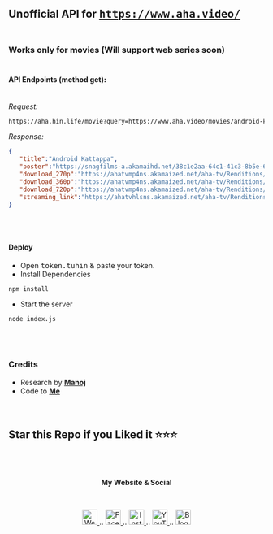 ## Unofficial API for <tt>https://www.aha.video/</tt><br><br>

### Works only for movies (Will support web series soon)<br><br>

#### **API Endpoints (method get):**<br><br>
*Request:*

```bash
https://aha.hin.life/movie?query=https://www.aha.video/movies/android-kattappa
```

*Response:*

```json
{
   "title":"Android Kattappa",
   "poster":"https://snagfilms-a.akamaihd.net/38c1e2aa-64c1-41c3-8b5e-674247d490c8/images/2020/10/9/1602227407120_androidkattappahdmovieonline1070x1585_3x4Images.jpg",
   "download_270p":"https://ahatvmp4ns.akamaized.net/aha-tv/Renditions/20201007/ANDROID_KATTAPPA/ANDROID_KATTAPPA_270.mp4?__token__=exp=1602434429~acl=/*~hmac=618751710dfe3d58a9ef241e4608f5ddfad9de62895f026fe3254e341debd8bc",
   "download_360p":"https://ahatvmp4ns.akamaized.net/aha-tv/Renditions/20201007/ANDROID_KATTAPPA/ANDROID_KATTAPPA_360.mp4?__token__=exp=1602434429~acl=/*~hmac=618751710dfe3d58a9ef241e4608f5ddfad9de62895f026fe3254e341debd8bc",
   "download_720p":"https://ahatvmp4ns.akamaized.net/aha-tv/Renditions/20201007/ANDROID_KATTAPPA/ANDROID_KATTAPPA_720.mp4?__token__=exp=1602434429~acl=/*~hmac=618751710dfe3d58a9ef241e4608f5ddfad9de62895f026fe3254e341debd8bc",
   "streaming_link":"https://ahatvhlsns.akamaized.net/aha-tv/Renditions/20201007/ANDROID_KATTAPPA/hls/ANDROID_KATTAPPA.m3u8?hdnts=exp=1602434429~acl=/*~hmac=618751710dfe3d58a9ef241e4608f5ddfad9de62895f026fe3254e341debd8bc"
}
```

<br><br>

#### **Deploy**

- Open <tt>token.tuhin</tt> & paste your token.
- Install Dependencies 

```bash
npm install
```

- Start the server

```bash
node index.js
```
<br><br>

### Credits 

- Research by **[Manoj](https://t.me/manu855 "Manoj")**
- Code to **[Me](https://thetuhin.com "Me")**
<br><br><br>

## Star this Repo if you Liked it ⭐⭐⭐

<br><br>
<p align="center"> <b>My Website & Social</b></p>
<br>
<p align="center">
 
 <a href="https://tu.hin.life">
    <img alt="Website" width="30px" src="https://firebasestorage.googleapis.com/v0/b/webtuhin.appspot.com/o/githubstatic%2Fwebsite.svg?alt=media&token=5c3ea7e0-d4f7-4566-b78a-bdee6c65f03e" />
  </a>  
..
<a href="https://fb.me/jeeetpaul">
    <img alt="Facebook" width="30px" src="https://cdn.jsdelivr.net/npm/simple-icons@3.2.0/icons/facebook.svg" />
  </a>  
..
  <a href="https://www.instagram.com/jeeetpaul">
    <img alt="Instagram" width="30px" src="https://cdn.jsdelivr.net/npm/simple-icons@3.2.0/icons/instagram.svg" />
  </a>
..
  <a href="https://www.youtube.com/channel/UCa4FMtLpYcOBtjKOZgzTFNA">
    <img alt="YouTube" width="30px" src="https://cdn.jsdelivr.net/npm/simple-icons@3.2.0/icons/youtube.svg" />
  </a>
..
  <a href="https://blog.iamtuhin.ga">
    <img alt="Blogger" width="30px" src="https://cdn.jsdelivr.net/npm/simple-icons@3.2.0/icons/blogger.svg" />
  </a>
  
</p>



